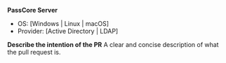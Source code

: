 **PassCore Server**
- OS: [Windows | Linux | macOS]
- Provider: [Active Directory | LDAP]

**Describe the intention of the PR** 
A clear and concise description of what the pull request is.
